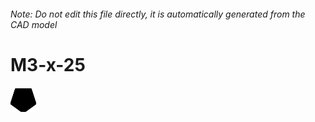 ###### Note: Do not edit this file directly, it is automatically generated from the CAD model

# M3-x-25

![](/project.svg)

